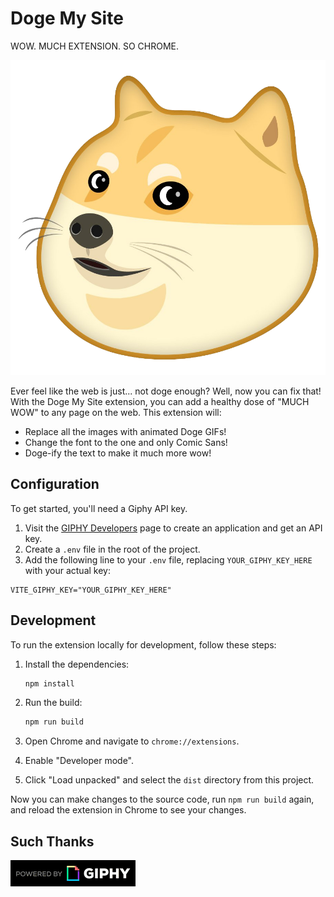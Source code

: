 # Doge My Site

WOW. MUCH EXTENSION. SO CHROME.

![Doge My Site Logo](./assets/logo.png)

Ever feel like the web is just... not doge enough? Well, now you can fix that! With the Doge My Site extension, you can add a healthy dose of "MUCH WOW" to any page on the web. This extension will:

* Replace all the images with animated Doge GIFs!
* Change the font to the one and only Comic Sans!
* Doge-ify the text to make it much more wow!

## Configuration

To get started, you'll need a Giphy API key.

1. Visit the [GIPHY Developers](https://developers.giphy.com/) page to create an application and get an API key.
2. Create a `.env` file in the root of the project.
3. Add the following line to your `.env` file, replacing `YOUR_GIPHY_KEY_HERE` with your actual key:

```text
VITE_GIPHY_KEY="YOUR_GIPHY_KEY_HERE"
```

## Development

To run the extension locally for development, follow these steps:

1. Install the dependencies:

    ```bash
    npm install
    ```

2. Run the build:

    ```bash
    npm run build
    ```

3. Open Chrome and navigate to `chrome://extensions`.
4. Enable "Developer mode".
5. Click "Load unpacked" and select the `dist` directory from this project.

Now you can make changes to the source code, run `npm run build` again, and reload the extension in Chrome to see your changes.

## Such Thanks

![Powered By Giphy](./assets/giphy.gif)
